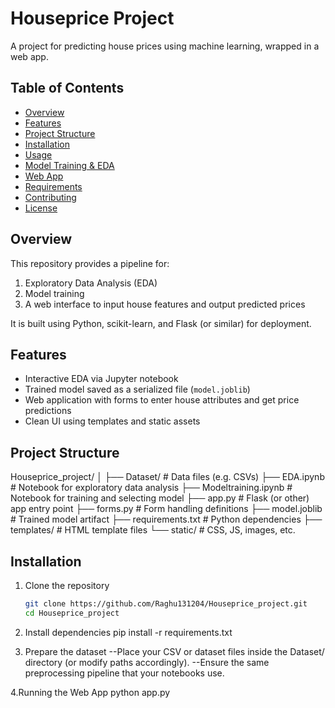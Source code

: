 # Houseprice Project

A project for predicting house prices using machine learning, wrapped in a web app.

## Table of Contents
- [Overview](#overview)  
- [Features](#features)  
- [Project Structure](#project-structure)  
- [Installation](#installation)  
- [Usage](#usage)  
- [Model Training & EDA](#model-training--eda)  
- [Web App](#web-app)  
- [Requirements](#requirements)  
- [Contributing](#contributing)  
- [License](#license)  

## Overview
This repository provides a pipeline for:
1. Exploratory Data Analysis (EDA)  
2. Model training  
3. A web interface to input house features and output predicted prices  

It is built using Python, scikit-learn, and Flask (or similar) for deployment.

## Features
- Interactive EDA via Jupyter notebook  
- Trained model saved as a serialized file (`model.joblib`)  
- Web application with forms to enter house attributes and get price predictions  
- Clean UI using templates and static assets  

## Project Structure
Houseprice_project/
│
├── Dataset/ # Data files (e.g. CSVs)
├── EDA.ipynb # Notebook for exploratory data analysis
├── Modeltraining.ipynb # Notebook for training and selecting model
├── app.py # Flask (or other) app entry point
├── forms.py # Form handling definitions
├── model.joblib # Trained model artifact
├── requirements.txt # Python dependencies
├── templates/ # HTML template files
└── static/ # CSS, JS, images, etc.


## Installation
1. Clone the repository  
   ```bash
   git clone https://github.com/Raghu131204/Houseprice_project.git
   cd Houseprice_project
2. Install dependencies
pip install -r requirements.txt

3. Prepare the dataset
--Place your CSV or dataset files inside the Dataset/ directory (or modify paths accordingly).
--Ensure the same preprocessing pipeline that your notebooks use.

4.Running the Web App
python app.py

